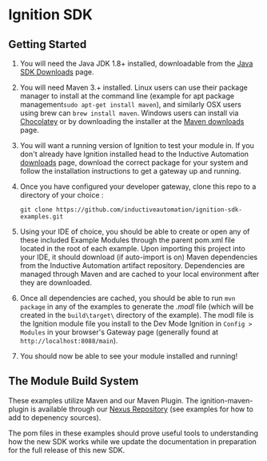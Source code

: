 # Ignition SDK

## Getting Started

1. You will need the Java JDK 1.8+ installed, downloadable from the [Java SDK Downloads](http://www.oracle.com/technetwork/java/javase/downloads/index-jsp-138363.html) page.

2. You will need Maven 3.+ installed.  Linux users can use their package manager to install at the command line (example for apt package management`sudo apt-get install maven`), and similarly OSX users using brew can `brew install maven`.  Windows users can install via [Chocolatey](https://chocolatey.org/) or by downloading the installer at the [Maven downloads](http://maven.apache.org/download.cgi_) page.

1. You will want a running version of Ignition to test your module in.  If you don't already have Ignition installed head to the Inductive Automation [downloads](https://www.inductiveautomation.com/downloads/) page, download the correct package for your system and follow the installation instructions to get a gateway up and running.  

3. Once you have configured your developer gateway, clone this repo to a directory of your choice :

    ```git clone https://github.com/inductiveautomation/ignition-sdk-examples.git```

4. Using your IDE of choice, you should be able to create or open any of these included Example Modules through the parent pom.xml file located in the root of each example.  Upon importing this project into your IDE, it should download (if auto-import is on) Maven dependencies from the Inductive Automation artifact repository. Dependencies are managed through Maven and are cached to your local environment after they are downloaded.

5. Once all dependencies are cached, you should be able to run `mvn package` in any of the examples to generate the *.modl* file (which will be created in the `build\target\` directory of the example).  The modl file is the Ignition module file you install to the Dev Mode Ignition in `Config > Modules` in your browser's Gateway page (generally found at `http://localhost:8088/main`).

6. You should now be able to see your module installed and running!

## The Module Build System

These examples utilize Maven and our Maven Plugin.  The ignition-maven-plugin is available through our [Nexus Repository](http://nexus.inductiveautomation.com:8081/nexus/content/repositories/inductiveautomation-releases) (see examples for how to add to depenency sources).  

The pom files in these examples should prove useful tools to understanding how the new SDK works while we update the documentation in preparation for the full release of this new SDK.  
